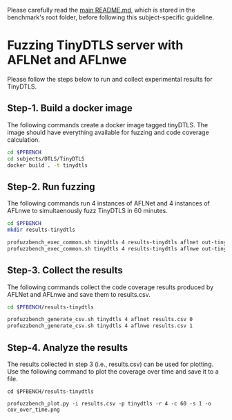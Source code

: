 Please carefully read the [main README.md](../../../README.md), which is stored in the benchmark's root folder, before following this subject-specific guideline.

# Fuzzing TinyDTLS server with AFLNet and AFLnwe
Please follow the steps below to run and collect experimental results for TinyDTLS.

## Step-1. Build a docker image
The following commands create a docker image tagged tinyDTLS. The image should have everything available for fuzzing and code coverage calculation.

```bash
cd $PFBENCH
cd subjects/DTLS/TinyDTLS
docker build . -t tinydtls
```

## Step-2. Run fuzzing
The following commands run 4 instances of AFLNet and 4 instances of AFLnwe to simultaenously fuzz TinyDTLS in 60 minutes.

```bash
cd $PFBENCH
mkdir results-tinydtls

profuzzbench_exec_common.sh tinydtls 4 results-tinydtls aflnet out-tinydtls-aflnet "-P DTLS12 -D 10000 -q 3 -s 3 -E -K -W 30" 3600 5 &
profuzzbench_exec_common.sh tinydtls 4 results-tinydtls aflnwe out-tinydtls-aflnwe "-D 10000 -K -W 30" 3600 5
```

## Step-3. Collect the results
The following commands collect the  code coverage results produced by AFLNet and AFLnwe and save them to results.csv.

```bash
cd $PFBENCH/results-tinydtls

profuzzbench_generate_csv.sh tinydtls 4 aflnet results.csv 0
profuzzbench_generate_csv.sh tinydtls 4 aflnwe results.csv 1
```

## Step-4. Analyze the results
The results collected in step 3 (i.e., results.csv) can be used for plotting. Use the following command to plot the coverage over time and save it to a file.

```
cd $PFBENCH/results-tinydtls

profuzzbench_plot.py -i results.csv -p tinydtls -r 4 -c 60 -s 1 -o cov_over_time.png
```
